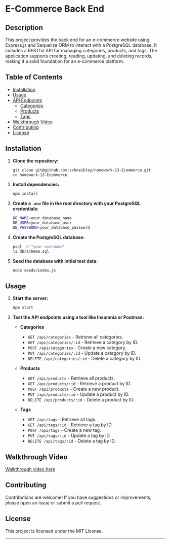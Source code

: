 # E-Commerce Back End

## Description

This project provides the back end for an e-commerce website using Express.js and Sequelize ORM to interact with a PostgreSQL database. It includes a RESTful API for managing categories, products, and tags. The application supports creating, reading, updating, and deleting records, making it a solid foundation for an e-commerce platform.

## Table of Contents

- [Installation](#installation)
- [Usage](#usage)
- [API Endpoints](#api-endpoints)
  - [Categories](#categories)
  - [Products](#products)
  - [Tags](#tags)
- [Walkthrough Video](#walkthrough-video)
- [Contributing](#contributing)
- [License](#license)

## Installation

1. **Clone the repository:**
   ```bash
   git clone git@github.com:schneibley/homework-13-Ecommerce.git
   cd homework-13-Ecommerce
   ```

2. **Install dependencies:**
   ```bash
   npm install
   ```

3. **Create a `.env` file in the root directory with your PostgreSQL credentials:**
   ```bash
   DB_NAME=your_database_name
   DB_USER=your_database_user
   DB_PASSWORD=your_database_password
   ```

4. **Create the PostgreSQL database:**
   ```bash
   psql -U "your-username"
   \i db/schema.sql
   ```

6. **Seed the database with initial test data:**
   ```bash
   node seeds/index.js
   ```

## Usage

1. **Start the server:**
   ```bash
   npm start
   ```

2. **Test the API endpoints using a tool like Insomnia or Postman:**

   - **Categories**
     - `GET /api/categories` - Retrieve all categories.
     - `GET /api/categories/:id` - Retrieve a category by ID.
     - `POST /api/categories` - Create a new category.
     - `PUT /api/categories/:id` - Update a category by ID.
     - `DELETE /api/categories/:id` - Delete a category by ID.

   - **Products**
     - `GET /api/products` - Retrieve all products.
     - `GET /api/products/:id` - Retrieve a product by ID.
     - `POST /api/products` - Create a new product.
     - `PUT /api/products/:id` - Update a product by ID.
     - `DELETE /api/products/:id` - Delete a product by ID.

   - **Tags**
     - `GET /api/tags` - Retrieve all tags.
     - `GET /api/tags/:id` - Retrieve a tag by ID.
     - `POST /api/tags` - Create a new tag.
     - `PUT /api/tags/:id` - Update a tag by ID.
     - `DELETE /api/tags/:id` - Delete a tag by ID.

## Walkthrough Video

[Walkthrough video here](https://drive.google.com/file/d/1vBgNOtF832lJ3lO6AezqzbXHIHiOO1vz/view)

## Contributing

Contributions are welcome! If you have suggestions or improvements, please open an issue or submit a pull request.

## License

This project is licensed under the MIT License.

---
